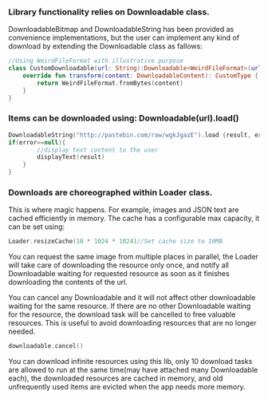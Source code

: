 ### Library functionality relies on Downloadable class.

DownloadableBitmap and DownloadableString has been provided as convenience implementations, but the user can implement any kind of download by extending the Downloadable class as fallows:

```kotlin
//Using WeirdFileFormat with illustrative purpose
class CustomDownloadable(url: String):Downloadable<WeirdFileFormat>(url){
   	override fun transform(content: DownloadableContent): CustomType {
   		return WeirdFileFormat.fromBytes(content)
	}
}
```

### Items can be downloaded using: Downloadable(url).load()

```kotlin
DownloadableString("http://pastebin.com/raw/wgkJgazE").load {result, error->
if(error==null){
		//display text content to the user
		displayText(result)
	}
}
```

### Downloads are choreographed within Loader class.

This is where magic happens. For example, images and JSON text are cached efficiently in memory.
The cache has a configurable max capacity, it can be set using:

```kotlin
Loader.resizeCache(10 * 1024 * 1024)//Set cache size to 10MB
```

You can request the same image from multiple places in parallel, the Loader will take care of downloading the resource only once, and notify all Downloadable waiting for requested resource as soon as it finishes downloading the contents of the url.

You can cancel any Downloadable and it will not affect other downloadable waiting for the same resource. If there are no other Downloadable waiting for the resource, the download task will be cancelled to free valuable resources. This is useful to avoid downloading resources that are no longer needed.

```kotlin
downloadable.cancel()
```

You can download infinite resources using this lib, only 10 download tasks are allowed to run at the same time(may have attached many Downloadable each), the downloaded resources are cached in memory, and old unfrequently used items are evicted when the app needs more memory.

